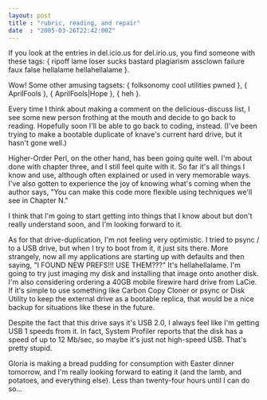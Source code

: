 ```yaml
---
layout: post
title : "rubric, reading, and repair"
date  : "2005-03-26T22:42:00Z"
---
```

If you look at the entries in del.icio.us for del.irio.us, you find someone with these tags: { ripoff lame loser sucks bastard plagiarism assclown failure faux false hellalame hellahellalame }.

Wow!  Some other amusing tagsets: { folksonomy cool utilities pwned }, { AprilFools }, { AprilFools|Hope }, { heh }.

Every time I think about making a comment on the delicious-discuss list, I see some new person frothing at the mouth and decide to go back to reading. Hopefully soon I'll be able to go back to coding, instead.  (I've been trying to make a bootable duplicate of knave's current hard drive, but it hasn't gone well.)

Higher-Order Perl, on the other hand, has been going quite well.  I'm about done with chapter three, and I still feel quite with it.  So far it's all things I know and use, although often explained or used in very memorable ways. I've also gotten to experience the joy of knowing what's coming when the author says, "You can make this code more flexible using techniques we'll see in Chapter N."

I think that I'm going to start getting into things that I know about but don't really understand soon, and I'm looking forward to it.

As for that drive-duplication, I'm not feeling very optimistic.  I tried to psync / to a USB drive, but when I try to boot from it, it just sits there. More strangely, now all my applications are starting up with defaults and then saying, "I FOUND NEW PREFS!!! USE THEM???"  It's hellahellalame.  I'm going to try just imaging my disk and installing that image onto another disk.  I'm also considering ordering a 40GB mobile firewire hard drive from LaCie.  If it's simple to use something like Carbon Copy Cloner or psync or Disk Utility to keep the external drive as a bootable replica, that would be a nice backup for situations like these in the future.

Despite the fact that this drive says it's USB 2.0, I always feel like I'm getting USB 1 speeds from it.  In fact, System Profiler reports that the disk has a speed of up to 12 Mb/sec, so maybe it's just not high-speed USB.  That's pretty stupid.

Gloria is making a bread pudding for consumption with Easter dinner tomorrow, and I'm really looking forward to eating it (and the lamb, and potatoes, and everything else).  Less than twenty-four hours until I can do so...

